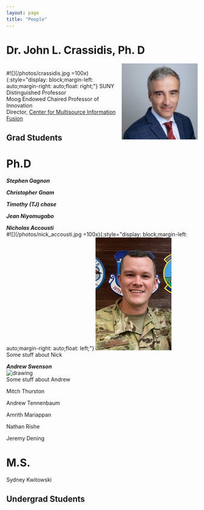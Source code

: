 ```yaml
---
layout: page
title: "People"
---
```


# Dr. John L. Crassidis, Ph. D
<img src="/photos/crassidis.jpg" alt="drawing" style="width:200px;float: right"/><br>
#![](/photos/crassidis.jpg =100x){:style="display: block;margin-left: auto;margin-right: auto;float: right;"}
SUNY Distinguished Professor <br>
Moog Endowed Chaired Professor of Innovation <br>
Director, [Center for Multisource Information Fusion](https://www.buffalo.edu/cmif.html)

## Grad Students


# Ph.D
***Stephen Gagnon***


***Christopher Gnam***


***Timothy (TJ) chase***

***Jean Niyomugabo***

***Nicholas Accousti***<br>
#![](/photos/nick_accousti.jpg =100x){:style="display: block;margin-left: auto;margin-right: auto;float: left;"}
<img src="/photos/nick_accousti.jpg" alt="drawing" style="width:200px;"/> <br>
Some stuff about Nick

***Andrew Swenson***<br>
<img src="/photos/andrew_swenson" alt="drawing" style="width:200px;"/><br>
Some stuff about Andrew

Mitch Thurston

Andrew Tennenbaum

Amrith Mariappan

Nathan Rishe

Jeremy Dening

# M.S.
Sydney Kwitowski


## Undergrad Students
